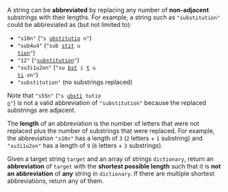 A string can be **abbreviated** by replacing any number of **non-adjacent** substrings with their lengths. For example, a string such as `"substitution"` could be abbreviated as (but not limited to):

- `"s10n"` (<code>"s <u>ubstitutio</u> n"</code>)
- `"sub4u4"` (<code>"sub <u>stit</u> u <u>tion</u>"</code>)
- `"12"` (<code>"<u>substitution</u>"</code>)
- `"su3i1u2on"` (<code>"su <u>bst</u> i <u>t</u> u <u>ti</u> on"</code>)
- `"substitution"` (no substrings replaced)

Note that `"s55n"` (<code>"s <u>ubsti</u> tutio <u>n</u>"</code>) is not a valid abbreviation of `"substitution"` because the replaced substrings are adjacent.

The **length** of an abbreviation is the number of letters that were not replaced plus the number of substrings that were replaced. For example, the abbreviation `"s10n"` has a length of `3` (`2` letters + `1` substring) and `"su3i1u2on"` has a length of `9` (`6` letters + `3` substrings).

Given a target string `target` and an array of strings `dictionary`, return an **abbreviation** of `target` with the **shortest possible length** such that it is **not an abbreviation** of **any** string in `dictionary`. If there are multiple shortest abbreviations, return any of them.